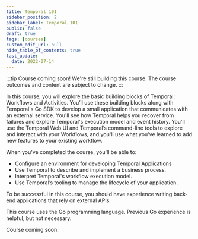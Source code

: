 ```yaml
---
title: Temporal 101
sidebar_position: 2
sidebar_label: Temporal 101
public: false
draft: true
tags: [courses]
custom_edit_url: null
hide_table_of_contents: true
last_update:
  date: 2022-07-14
---
```


<!-- Generated Jul 25 2022 -->
<!-- DO NOT edit this file directly. -->

:::tip Course coming soon!
We're still building this course. The course outcomes and content are subject to change.
:::

In this course, you will explore the basic building blocks of Temporal: Workflows and Activities. You’ll use these building blocks along with Temporal's Go SDK to develop a small application that communicates with an external service. You'll see how Temporal helps you recover from failures and explore Temporal's execution model and event history. You'll use the Temporal Web UI and Temporal’s command-line tools to explore and interact with your Workflows, and you'll use what you've learned to add new features to your existing workflow.

When you've completed the course, you'll be able to:

- Configure an environment for developing Temporal Applications
- Use Temporal to describe and implement a business process.
- Interpret Temporal's workflow execution model.
- Use Temporal’s tooling to manage the lifecycle of your application.

To be successful in this course, you should have experience writing back-end applications that rely on external APIs.

This course uses the Go programming language. Previous Go experience is helpful, but not necessary.

Course coming soon.